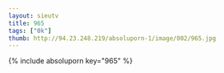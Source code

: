 ```yaml
--- 
layout: sieutv
title: 965
tags: ["0k"]
thumb: http://94.23.248.219/absoluporn-1/image/002/965.jpg
---
```

{% include absoluporn key="965" %} 
